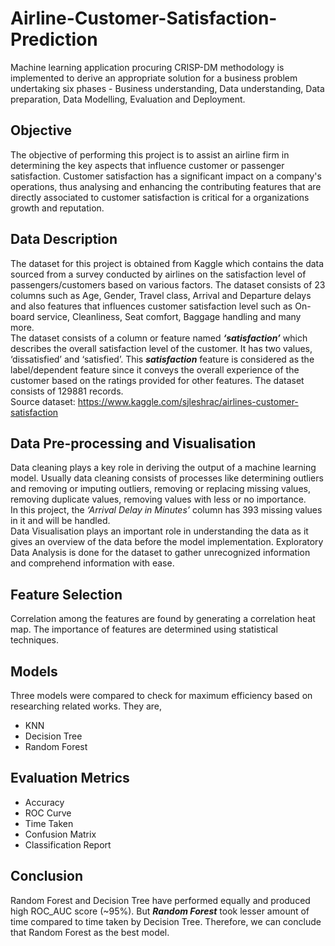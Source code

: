# Airline-Customer-Satisfaction-Prediction
 Machine learning application procuring CRISP-DM methodology is implemented to derive an appropriate solution for a business problem undertaking six phases - Business understanding, Data understanding, Data preparation, Data Modelling, Evaluation and Deployment.
## Objective
The objective of performing this project is to assist an airline firm in determining the key aspects that influence customer or passenger satisfaction. Customer satisfaction has a significant impact on a company's operations, thus analysing and enhancing the contributing features that are directly associated to customer satisfaction is critical for a organizations growth and reputation. <br/>
## Data Description
The dataset for this project is obtained from Kaggle which contains the data sourced from a survey conducted by airlines on the satisfaction level of passengers/customers based on various factors. The dataset consists of 23 columns such as Age, Gender, Travel class, Arrival and Departure delays and also features that influences customer satisfaction level such as On-board service, Cleanliness, Seat comfort, Baggage handling and many more. <br/>
The dataset consists of a column or feature named ***‘satisfaction’*** which describes the overall satisfaction level of the customer. It has two values, ‘dissatisfied’ and ‘satisfied’. This ***satisfaction*** feature is considered as the label/dependent feature since it conveys the overall experience of the customer based on the ratings provided for other features. The dataset consists of 129881 records. <br/> Source dataset: https://www.kaggle.com/sjleshrac/airlines-customer-satisfaction
## Data Pre-processing and Visualisation
Data cleaning plays a key role in deriving the output of a machine learning model. Usually data cleaning consists of processes like determining outliers and removing or imputing outliers, removing or replacing missing values, removing duplicate values, removing values with less or no importance. <br/>
In this project, the *‘Arrival Delay in Minutes’* column has 393 missing values in it and will be handled.
<br/>
Data Visualisation plays an important role in understanding the data as it gives an overview of the data before the model implementation. Exploratory Data Analysis is done for the dataset to gather unrecognized information and comprehend information with ease.
## Feature Selection
Correlation among the features are found by generating a correlation heat map. The importance of features are determined using statistical techniques.
## Models
Three models were compared to check for maximum efficiency based on researching related works. They are,

- KNN
- Decision Tree
- Random Forest
## Evaluation Metrics
- Accuracy
- ROC Curve
- Time Taken
- Confusion Matrix
- Classification Report

## Conclusion
Random Forest and Decision Tree have performed equally and produced high ROC_AUC score (~95%). But ***Random Forest*** took lesser amount of time compared to time taken by Decision Tree. Therefore, we can conclude that Random Forest as the best model. <br/>
